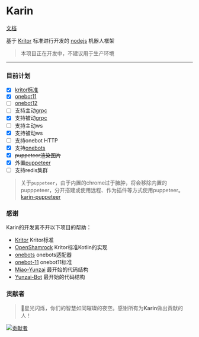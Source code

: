 # Karin
 
[文档](https://karinjs.github.io/Karin/)

基于 [Kritor](https://github.com/KarinJS/kritor-kotlin) 标准进行开发的 [nodejs](https://nodejs.org/en) 机器人框架  

> 本项目正在开发中，不建议用于生产环境

---

### 目前计划

- [x] [kritor标准](https://github.com/KarinJS/kritor)
- [x] [onebot11](https://github.com/botuniverse/onebot-11)
- [ ] [onebot12](https://onebot.dev/)
- [ ] 支持主动[grpc](https://grpc.io/)
- [x] 支持被动[grpc](https://grpc.io/)
- [ ] 支持主动ws
- [x] 支持被动ws
- [ ] 支持onebot HTTP
- [x] 支持[onebots](https://github.com/lc-cn/onebots)
- [x] ~~puppeteer渲染图片~~
- [x] 外置[puppeteer](https://github.com/KarinJS/karin-plugin-puppeteer)
- [ ] 支持redis集群

> 关于`puppeteer`，由于内置的chrome过于臃肿，将会移除内置的pupppeteer，分开搭建或使用远程、作为插件等方式使用puppeteer。  
> [karin-puppeteer](https://github.com/KarinJS/karin-puppeteer)

### 感谢

Karin的开发离不开以下项目的帮助：

- [Kritor](https://github.com/KarinJS/kritor) Kritor标准
- [OpenShamrock](https://github.com/whitechi73/OpenShamrock) Kritor标准Kotlin的实现
- [onebots](https://github.com/lc-cn/onebots) onebots适配器
- [onebot-11](https://github.com/botuniverse/onebot-11) onebot11标准
- [Miao-Yunzai](https://github.com/yoimiya-kokomi/Miao-Yunzai) 最开始的代码结构
- [Yunzai-Bot](https://gitee.com/le-niao/Yunzai-Bot) 最开始的代码结构

### 贡献者

> 🌟星光闪烁，你们的智慧如同璀璨的夜空。感谢所有为**Karin**做出贡献的人！

[![贡献者](https://contributors-img.web.app/image?repo=KarinJS/Karin)](https://github.com/KarinJS/Karin/graphs/contributors)

